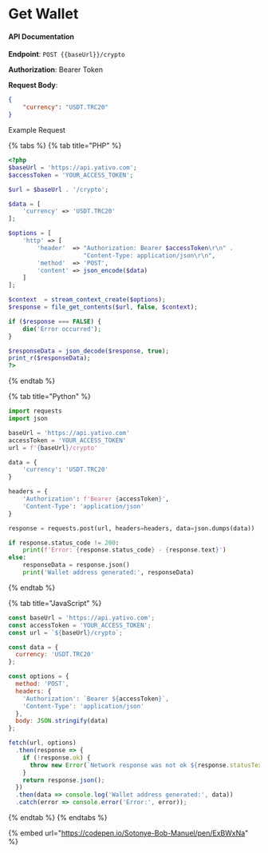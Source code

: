 # Get Wallet

#### API Documentation

**Endpoint**: `POST {{baseUrl}}/crypto`

**Authorization**: Bearer Token

**Request Body**:

```json
{
    "currency": "USDT.TRC20"
}
```

Example Request&#x20;



{% tabs %}
{% tab title="PHP" %}
```php
<?php
$baseUrl = 'https://api.yativo.com';
$accessToken = 'YOUR_ACCESS_TOKEN';

$url = $baseUrl . '/crypto';

$data = [
    'currency' => 'USDT.TRC20'
];

$options = [
    'http' => [
        'header'  => "Authorization: Bearer $accessToken\r\n" .
                     "Content-Type: application/json\r\n",
        'method'  => 'POST',
        'content' => json_encode($data)
    ]
];

$context  = stream_context_create($options);
$response = file_get_contents($url, false, $context);

if ($response === FALSE) {
    die('Error occurred');
}

$responseData = json_decode($response, true);
print_r($responseData);
?>

```
{% endtab %}

{% tab title="Python" %}
```python
import requests
import json

baseUrl = 'https://api.yativo.com'
accessToken = 'YOUR_ACCESS_TOKEN'
url = f'{baseUrl}/crypto'

data = {
    'currency': 'USDT.TRC20'
}

headers = {
    'Authorization': f'Bearer {accessToken}',
    'Content-Type': 'application/json'
}

response = requests.post(url, headers=headers, data=json.dumps(data))

if response.status_code != 200:
    print(f'Error: {response.status_code} - {response.text}')
else:
    responseData = response.json()
    print('Wallet address generated:', responseData)
```
{% endtab %}

{% tab title="JavaScript" %}
```javascript
const baseUrl = 'https://api.yativo.com';
const accessToken = 'YOUR_ACCESS_TOKEN';
const url = `${baseUrl}/crypto`;

const data = {
  currency: 'USDT.TRC20'
};

const options = {
  method: 'POST',
  headers: {
    'Authorization': `Bearer ${accessToken}`,
    'Content-Type': 'application/json'
  },
  body: JSON.stringify(data)
};

fetch(url, options)
  .then(response => {
    if (!response.ok) {
      throw new Error(`Network response was not ok ${response.statusText}`);
    }
    return response.json();
  })
  .then(data => console.log('Wallet address generated:', data))
  .catch(error => console.error('Error:', error));

```
{% endtab %}
{% endtabs %}

{% embed url="https://codepen.io/Sotonye-Bob-Manuel/pen/ExBWxNa" %}
